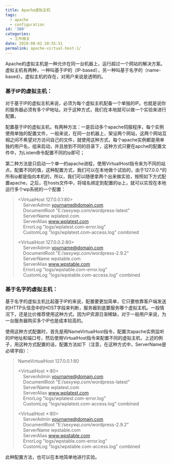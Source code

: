 ```yaml
---
title: Apache虚拟主机
tags:
  - apache
  - configuration
id: '380'
categories:
  - 工作相关
date: 2010-08-01 20:55:51
permalink: apache-virtual-host-1/
---
```


Apache的虚拟主机是一种允许在同一台机器上，运行超过一个网站的解决方案。虚拟主机有两种，一种叫基于IP的（IP-based），另一种叫基于名字的（name-based）。虚拟主机的存在，对用户来说是透明的。
<!-- more -->
### 基于IP的虚拟主机：

对于基于IP的虚拟主机来说，必须为每个虚拟主机配备一个单独的IP。也就是说你的服务器必须有多个IP地址。对于这种方式，我们在本地就可以做一个实验来进行配置。

配置基于IP的虚拟主机，有两种方法：一是启动多个apache伺服程序，每个实例使用单独的配置文件，一般来说，在同一台机器上，架设两个网站，这两个网站互相之间不希望对方访问自己的文件，就使用这种方式，每个apache实例都是用单独的用户名，组来启动，并且放到不同的目录下，这种方式只要在apche的配置文件中，为Listen命令配置不同的ip即可；

第二种方法是只启动一个单一的apache进程，使用VirtualHost指令来为不同的站点，配置不同的值，这种配置方式，我们可以在本地做个试验的，由于127.0.0.*的所有ip都是指向本机的，所以，我们可以随便拿两个出来做实验，按照如下方式配置apache，之后，在hosts文件中，将域名绑定到配置的ip上，就可以实现在本地运行多个wp系统的一个配置：

> <VirtualHost 127.0.0.1:80>  
>     ServerAdmin yourname@domain.com  
>     DocumentRoot "E:/sexywp.com/wordpress-latest"  
>     ServerName wplatest.com  
>     ServerAlias www.wplatest.com  
>     ErrorLog "logs/wplatest.com-error.log"  
>     CustomLog "logs/wplatest.com-access.log" combined  
> </VirtualHost>
> 
> <VirtualHost 127.0.0.2:80>  
>     ServerAdmin yourname@domain.com  
>     DocumentRoot "E:/sexywp.com/wordpress-2.9.2"  
>     ServerName wpstable.com  
>     ServerAlias www.wpstable.com  
>     ErrorLog "logs/wpstable.com-error.log"  
>     CustomLog "logs/wpstable.com-access.log" combined  
> </VirtualHost>

### 基于名字的虚拟主机：

基于名字的虚拟主机比起基于IP的来说，配置要更加简单，它只要依靠客户端发送的HTTP头信息中的HOST字段来判断，服务器到底要服务哪个虚拟主机。一般情况下，还是比价推荐使用这种方式。因为IP资源日渐稀缺，对于一般用户来说，为一台服务器购买多个IP也是成本较高的。

使用这种方式配置时，首先是用NameVirtualHost指令，配置次apache实例监听的IP地址和端口号，然后使用VirtualHost指令来配置不同的虚拟主机，上述的例子，用这种方式配置的话，配置方法如下（注意，在这种方式中，ServerName是必填字段）：

> NameVirtualHost 127.0.0.1:80
> 
> <VirtualHost *:80>  
>     ServerAdmin yourname@domain.com  
>     DocumentRoot "E:/sexywp.com/wordpress-latest"  
>     ServerName wplatest.com  
>     ServerAlias www.wplatest.com  
>     ErrorLog "logs/wplatest.com-error.log"  
>     CustomLog "logs/wplatest.com-access.log" combined  
> </VirtualHost>
> 
> <VirtualHost *:80>  
>     ServerAdmin yourname@domain.com  
>     DocumentRoot "E:/sexywp.com/wordpress-2.9.2"  
>     ServerName wpstable.com  
>     ServerAlias www.wpstable.com  
>     ErrorLog "logs/wpstable.com-error.log"  
>     CustomLog "logs/wpstable.com-access.log" combined  
> </VirtualHost>

此种配置方法，也可以在本地简单地进行实验。